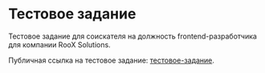 # Тестовое задание 

Тестовое задание для соискателя на должность frontend-разработчика для компании RooX Solutions.

Публичная ссылка на тестовое задание: [тестовое-задание](https://roox.notion.site/frontend-32b79baef66c4ca4a27f6f76e01a7dd2).